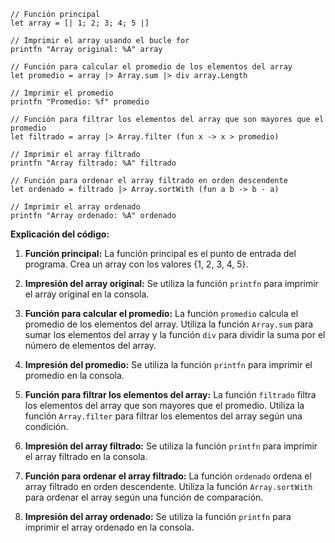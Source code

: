 ```f#
// Función principal
let array = [| 1; 2; 3; 4; 5 |]

// Imprimir el array usando el bucle for
printfn "Array original: %A" array

// Función para calcular el promedio de los elementos del array
let promedio = array |> Array.sum |> div array.Length

// Imprimir el promedio
printfn "Promedio: %f" promedio

// Función para filtrar los elementos del array que son mayores que el promedio
let filtrado = array |> Array.filter (fun x -> x > promedio)

// Imprimir el array filtrado
printfn "Array filtrado: %A" filtrado

// Función para ordenar el array filtrado en orden descendente
let ordenado = filtrado |> Array.sortWith (fun a b -> b - a)

// Imprimir el array ordenado
printfn "Array ordenado: %A" ordenado
```

**Explicación del código:**

1. **Función principal:** La función principal es el punto de entrada del programa. Crea un array con los valores {1, 2, 3, 4, 5}.

2. **Impresión del array original:** Se utiliza la función `printfn` para imprimir el array original en la consola.

3. **Función para calcular el promedio:** La función `promedio` calcula el promedio de los elementos del array. Utiliza la función `Array.sum` para sumar los elementos del array y la función `div` para dividir la suma por el número de elementos del array.

4. **Impresión del promedio:** Se utiliza la función `printfn` para imprimir el promedio en la consola.

5. **Función para filtrar los elementos del array:** La función `filtrado` filtra los elementos del array que son mayores que el promedio. Utiliza la función `Array.filter` para filtrar los elementos del array según una condición.

6. **Impresión del array filtrado:** Se utiliza la función `printfn` para imprimir el array filtrado en la consola.

7. **Función para ordenar el array filtrado:** La función `ordenado` ordena el array filtrado en orden descendente. Utiliza la función `Array.sortWith` para ordenar el array según una función de comparación.

8. **Impresión del array ordenado:** Se utiliza la función `printfn` para imprimir el array ordenado en la consola.